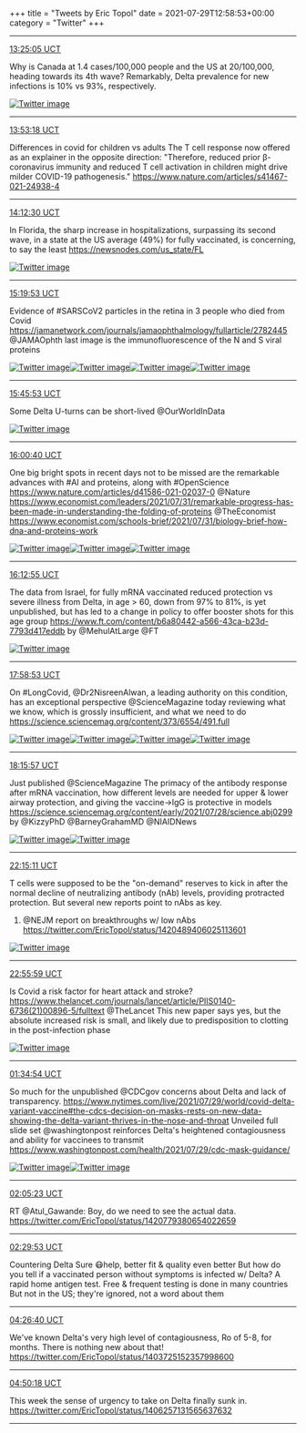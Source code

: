 +++
title = "Tweets by Eric Topol" 
date = 2021-07-29T12:58:53+00:00
category = "Twitter"
+++


---

<a href="https://twitter.com/erictopol/status/1420737143035502595" target="_blank" rel="noreferer">13:25:05 UCT</a>

Why is Canada at 1.4 cases/100,000 people and the US at 20/100,000, heading towards its 4th wave?
Remarkably, Delta prevalence for new infections is 10% vs 93%, respectively. 

<a href="E7d3sX_UUAATh_G.jpg"  ><img src="E7d3sX_UUAATh_G.jpg" alt="Twitter image" ></img></a>

---

<a href="https://twitter.com/erictopol/status/1420744243333668875" target="_blank" rel="noreferer">13:53:18 UCT</a>

Differences in covid for children vs adults 
The T cell response now offered as an explainer in the opposite direction:
"Therefore, reduced prior β-coronavirus immunity and reduced T cell activation in children might drive milder COVID-19 pathogenesis."
https://www.nature.com/articles/s41467-021-24938-4



---

<a href="https://twitter.com/erictopol/status/1420749076568502274" target="_blank" rel="noreferer">14:12:30 UCT</a>

In Florida, the sharp increase in hospitalizations, surpassing its second wave, in a state at the US average (49%) for fully vaccinated, is concerning, to say the least
https://newsnodes.com/us_state/FL 

<a href="E7eBqc0VEAAqhEM.jpg"  ><img src="E7eBqc0VEAAqhEM.jpg" alt="Twitter image" ></img></a>

---

<a href="https://twitter.com/erictopol/status/1420766031031652356" target="_blank" rel="noreferer">15:19:53 UCT</a>

Evidence of #SARSCoV2 particles in the retina in 3 people who died from Covid
https://jamanetwork.com/journals/jamaophthalmology/fullarticle/2782445 @JAMAOphth 
last image is the immunofluorescence of the N and S viral proteins 

<a href="E7eSnzZVkAEzPbq.jpg"  ><img src="E7eSnzZVkAEzPbq.jpg" alt="Twitter image" ></img></a><a href="E7eSpDYVIAc6yO2.jpg"  ><img src="E7eSpDYVIAc6yO2.jpg" alt="Twitter image" ></img></a><a href="E7eSqT3VkAE04Vd.jpg"  ><img src="E7eSqT3VkAE04Vd.jpg" alt="Twitter image" ></img></a><a href="E7eSreQVkAUZPtW.jpg"  ><img src="E7eSreQVkAUZPtW.jpg" alt="Twitter image" ></img></a>

---

<a href="https://twitter.com/erictopol/status/1420772577664913410" target="_blank" rel="noreferer">15:45:53 UCT</a>

Some Delta U-turns can be short-lived
@OurWorldInData 

<a href="E7eZGhCVoAQLCyB.jpg"  ><img src="E7eZGhCVoAQLCyB.jpg" alt="Twitter image" ></img></a>

---

<a href="https://twitter.com/erictopol/status/1420776294669717507" target="_blank" rel="noreferer">16:00:40 UCT</a>

One big bright spots in recent days not to be missed are the remarkable advances with #AI and proteins, along with #OpenScience 
https://www.nature.com/articles/d41586-021-02037-0 @Nature 
https://www.economist.com/leaders/2021/07/31/remarkable-progress-has-been-made-in-understanding-the-folding-of-proteins @TheEconomist 
https://www.economist.com/schools-brief/2021/07/31/biology-brief-how-dna-and-proteins-work 

<a href="E7eb2MzVcAA83lE.jpg"  ><img src="E7eb2MzVcAA83lE.jpg" alt="Twitter image" ></img></a><a href="E7ecKSkUUAAX5UN.jpg"  ><img src="E7ecKSkUUAAX5UN.jpg" alt="Twitter image" ></img></a><a href="E7ecMIdVUAYCpKa.jpg"  ><img src="E7ecMIdVUAYCpKa.jpg" alt="Twitter image" ></img></a>

---

<a href="https://twitter.com/erictopol/status/1420779380654022659" target="_blank" rel="noreferer">16:12:55 UCT</a>

The data from Israel, for fully mRNA vaccinated reduced protection vs severe illness from Delta, in age &gt; 60, down from 97% to 81%, is yet unpublished, but has led to a change in policy to offer booster shots for this age group
https://www.ft.com/content/b6a80442-a566-43ca-b23d-7793d417eddb by @MehulAtLarge @FT 

<a href="E7eepeSUcAI0TYz.jpg"  ><img src="E7eepeSUcAI0TYz.jpg" alt="Twitter image" ></img></a>

---

<a href="https://twitter.com/erictopol/status/1420806046033928195" target="_blank" rel="noreferer">17:58:53 UCT</a>

On #LongCovid, @Dr2NisreenAlwan, a leading authority on this condition, has an exceptional perspective @ScienceMagazine today reviewing what we know, which is grossly insufficient, and what we need to do https://science.sciencemag.org/content/373/6554/491.full 

<a href="E7e3FmoVkAAV1iZ.png"  ><img src="E7e3FmoVkAAV1iZ.png" alt="Twitter image" ></img></a><a href="E7e3HJyUUAEOAYI.jpg"  ><img src="E7e3HJyUUAEOAYI.jpg" alt="Twitter image" ></img></a><a href="E7e3Il0UcAIBh0L.png"  ><img src="E7e3Il0UcAIBh0L.png" alt="Twitter image" ></img></a><a href="E7e3KFRUUAAvHUO.jpg"  ><img src="E7e3KFRUUAAvHUO.jpg" alt="Twitter image" ></img></a>

---

<a href="https://twitter.com/erictopol/status/1420810340380545024" target="_blank" rel="noreferer">18:15:57 UCT</a>

Just published @ScienceMagazine 
The primacy of the antibody response after mRNA vaccination, how different levels are needed for upper &amp; lower airway protection, and giving the vaccine-&gt;IgG is protective in models https://science.sciencemag.org/content/early/2021/07/28/science.abj0299  by @KizzyPhD @BarneyGrahamMD @NIAIDNews 

<a href="E7e7Yb7VUAQbOED.png"  ><img src="E7e7Yb7VUAQbOED.png" alt="Twitter image" ></img></a><a href="E7e7amKVUAkjygk.jpg"  ><img src="E7e7amKVUAkjygk.jpg" alt="Twitter image" ></img></a>

---

<a href="https://twitter.com/erictopol/status/1420870547039158273" target="_blank" rel="noreferer">22:15:11 UCT</a>

T cells were supposed to be the "on-demand" reserves to kick in after the normal decline of neutralizing antibody (nAb) levels, providing protracted protection. But several new reports point to nAbs as key.
1. @NEJM report on breakthroughs w/ low nAbs https://twitter.com/EricTopol/status/1420489406025113601 

<a href="E7fuHqHUcAA0fmm.jpg"  ><img src="E7fuHqHUcAA0fmm.jpg" alt="Twitter image" ></img></a>

---

<a href="https://twitter.com/erictopol/status/1420880814586269699" target="_blank" rel="noreferer">22:55:59 UCT</a>

Is Covid a risk factor for heart attack and stroke?
https://www.thelancet.com/journals/lancet/article/PIIS0140-6736(21)00896-5/fulltext @TheLancet 
This new paper says yes, but the absolute increased risk is small, and likely due to predisposition to clotting in the post-infection phase 

<a href="E7f5Oc1UYAAg1uF.jpg"  ><img src="E7f5Oc1UYAAg1uF.jpg" alt="Twitter image" ></img></a>

---

<a href="https://twitter.com/erictopol/status/1420920808629706758" target="_blank" rel="noreferer">01:34:54 UCT</a>

So much for the unpublished @CDCgov concerns about Delta and  lack of transparency.
https://www.nytimes.com/live/2021/07/29/world/covid-delta-variant-vaccine#the-cdcs-decision-on-masks-rests-on-new-data-showing-the-delta-variant-thrives-in-the-nose-and-throat
Unveiled full slide set @washingtonpost reinforces Delta's heightened contagiousness and ability for vaccinees to transmit
https://www.washingtonpost.com/health/2021/07/29/cdc-mask-guidance/ 

<a href="E7ge_V-UcAETYVB.png"  ><img src="E7ge_V-UcAETYVB.png" alt="Twitter image" ></img></a><a href="E7gfm8vVoAYSvtH.jpg"  ><img src="E7gfm8vVoAYSvtH.jpg" alt="Twitter image" ></img></a>

---

<a href="https://twitter.com/erictopol/status/1420928478828847106" target="_blank" rel="noreferer">02:05:23 UCT</a>

RT @Atul_Gawande: Boy, do we need to see the actual data. https://twitter.com/EricTopol/status/1420779380654022659



---

<a href="https://twitter.com/erictopol/status/1420934644480954371" target="_blank" rel="noreferer">02:29:53 UCT</a>

Countering Delta
Sure 😷help, better fit &amp; quality even better
But how do you tell if a vaccinated person without symptoms is infected w/ Delta?
A rapid home antigen test. 
Free &amp; frequent testing is done in many countries
But not in the US; they're ignored, not a word about them



---

<a href="https://twitter.com/erictopol/status/1420964034006814721" target="_blank" rel="noreferer">04:26:40 UCT</a>

We've known Delta's very high level of contagiousness, Ro of 5-8, for months. There is nothing new about that! https://twitter.com/EricTopol/status/1403725152357998600



---

<a href="https://twitter.com/erictopol/status/1420969982129704964" target="_blank" rel="noreferer">04:50:18 UCT</a>

This week the sense of urgency to take on Delta finally sunk in. https://twitter.com/EricTopol/status/1406257131565637632



---